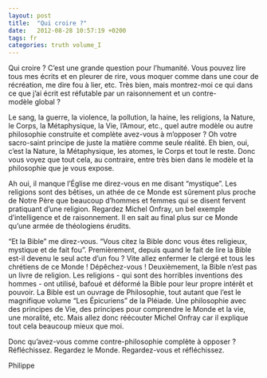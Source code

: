 ```yaml
---
layout: post
title:  "Qui croire ?"
date:   2012-08-28 10:57:19 +0200
tags: fr
categories: truth volume_I
---
```

Qui croire ? C’est une grande question pour l’humanité. Vous pouvez lire tous mes écrits et en pleurer de rire, vous moquer comme dans une cour de récréation, me dire fou à lier, etc. Très bien, mais montrez-moi ce qui dans ce que j’ai écrit est réfutable par un raisonnement et un contre-modèle global ?

Le sang, la guerre, la violence, la pollution, la haine, les religions, la Nature, le Corps, la Métaphysique, la Vie, l’Amour, etc., quel autre modèle ou autre philosophie construite et complète avez-vous à m’opposer ?
Oh votre sacro-saint principe de juste la matière comme seule réalité. Eh bien, oui, c’est la Nature, la Métaphysique, les atomes, le Corps et tout le reste. Donc vous voyez que tout cela, au contraire, entre très bien dans le modèle et la philosophie que je vous expose.

Ah oui, il manque l’Église me direz-vous en me disant “mystique”. Les religions sont des bêtises, un athée de ce Monde est sûrement plus proche de Notre Père que beaucoup d’hommes et femmes qui se disent fervent pratiquant d’une religion. Regardez Michel Onfray, un bel exemple d’intelligence et de raisonnement. Il en sait au final plus sur ce Monde qu’une armée de théologiens érudits.

“Et la Bible” me direz-vous. “Vous citez la Bible donc vous êtes religieux, mystique et de fait fou”. Premièrement, depuis quand le fait de lire la Bible est-il devenu le seul acte d’un fou ? Vite allez enfermer le clergé et tous les chrétiens de ce Monde ! Dépêchez-vous ! Deuxièmement, la Bible n’est pas un livre de religion. Les religions - qui sont des horribles inventions des hommes - ont utilisé, bafoué et déformé la Bible pour leur propre intérêt et pouvoir. La Bible est un ouvrage de Philosophie, tout autant que l’est le magnifique volume “Les Épicuriens” de la Pléiade. Une philosophie avec des principes de Vie, des principes pour comprendre le Monde et la vie, une moralité, etc. Mais allez donc réécouter Michel Onfray car il explique tout cela beaucoup mieux que moi.

Donc qu’avez-vous comme contre-philosophie complète à opposer ? Réfléchissez. Regardez le Monde. Regardez-vous et réfléchissez.

Philippe